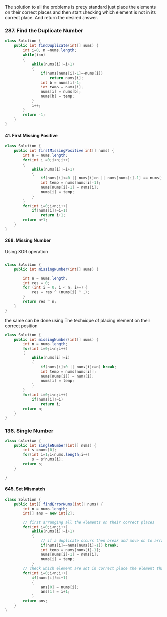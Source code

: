 
The solution to all the problems is pretty standard just place the elements on their correct places and then start checking which element is not in its correct place.
And return the desired answer.
### 287. Find the Duplicate Number

```java
class Solution {
    public int findDuplicate(int[] nums) {
        int i=0, n =nums.length;
        while(i<n)
        {
            while(nums[i]!=i+1)
            {
                if(nums[nums[i]-1]==nums[i])
                    return nums[i];
                int b = nums[i]-1;
                int temp = nums[i];
                nums[i] = nums[b];
                nums[b] = temp;
            }
            i++;
        }
        return -1;
    }
}

```

#### 41. First Missing Positive
```java
class Solution {
    public int firstMissingPositive(int[] nums) {
        int n = nums.length;
        for(int i =0;i<n;i++)
        {
            while(nums[i]!=i+1)
            {
                if(nums[i]<=0 || nums[i]>n || nums[nums[i]-1] == nums[i] ) break;
                int temp = nums[nums[i]-1];
                nums[nums[i]-1] = nums[i];
                nums[i] = temp;
            }
        }
        for(int i=0;i<n;i++)
            if(nums[i]!=i+1)
                return i+1;
        return n+1;
    }
}
```



#### 268. Missing Number
Using XOR operation
```java

class Solution {
    public int missingNumber(int[] nums) {

        int n = nums.length;
        int res = 0;
        for (int i = 0; i < n; i++) {
            res = res ^ (nums[i] ^ i);
        }
        return res ^ n;
    }
}
```
the same can be done using The technique of placing element on their correct position
```java
class Solution {
    public int missingNumber(int[] nums) {
        int n = nums.length;
        for(int i=0;i<n;i++)
        {
            while(nums[i]!=i)
            {
                if(nums[i]<0 || nums[i]>=n) break;
                int temp = nums[nums[i]];
                nums[nums[i]] = nums[i];
                nums[i] = temp;
            }
        }
        for(int i=0;i<n;i++)
            if(nums[i]!=i)
                return i;
        return n;
    }
}
```

### 136. Single Number


```java
class Solution {
    public int singleNumber(int[] nums) {
        int s =nums[0];
        for(int i=1;i<nums.length;i++)
            s = s^nums[i];
        return s;
    }

}
```


#### 645. Set Mismatch
```java
class Solution {
    public int[] findErrorNums(int[] nums) {
        int n = nums.length;
        int[] ans = new int[2];

        // first arranging all the elements on their correct places
        for(int i=0;i<n;i++)
            while(nums[i]!=i+1)
            {
                // if a duplicate occurs then break and move on to arrange other elements
                if(nums[i]==nums[nums[i]-1]) break;
                int temp = nums[nums[i]-1];
                nums[nums[i]-1] = nums[i];
                nums[i] = temp;
            }
        // check which element are not in correct place the element that is missing and the element that is in its place will be a part of the answer
        for(int i=0;i<n;i++)
            if(nums[i]!=i+1)
            {
                ans[0] = nums[i];
                ans[1] = i+1;
            }
        return ans;
    }
}
```